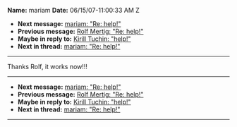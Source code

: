 **Name:** mariam
**Date:** 06/15/07-11:00:33 AM Z

  - **Next message:** [mariam: "Re: help\!"](0447.html)
  - **Previous message:** [Rolf Mertig: "Re: help\!"](0445.html)
  - **Maybe in reply to:** [Kirill Tuchin: "help\!"](0115.html)
  - **Next in thread:** [mariam: "Re: help\!"](0447.html)

-----

Thanks Rolf, it works now\!\!\!  

-----

  - **Next message:** [mariam: "Re: help\!"](0447.html)
  - **Previous message:** [Rolf Mertig: "Re: help\!"](0445.html)
  - **Maybe in reply to:** [Kirill Tuchin: "help\!"](0115.html)
  - **Next in thread:** [mariam: "Re: help\!"](0447.html)

-----

